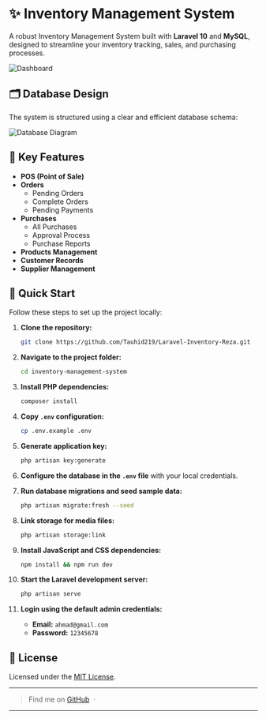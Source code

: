 # ✨ Inventory Management System

A robust Inventory Management System built with **Laravel 10** and **MySQL**, designed to streamline your inventory tracking, sales, and purchasing processes.

![Dashboard](https://github.com/user-attachments/assets/1df45f1d-aaed-4299-9b90-35e7f47dc7ea)

## 🗂️ Database Design

The system is structured using a clear and efficient database schema:

![Database Diagram](https://github.com/fajarghifar/inventory-management-system/assets/71541409/0c7d4163-96f5-4724-8741-4615e52ecf98)

## 🌟 Key Features

-   **POS (Point of Sale)**
-   **Orders**
    -   Pending Orders
    -   Complete Orders
    -   Pending Payments
-   **Purchases**
    -   All Purchases
    -   Approval Process
    -   Purchase Reports
-   **Products Management**
-   **Customer Records**
-   **Supplier Management**

## 🚀 Quick Start

Follow these steps to set up the project locally:

1. **Clone the repository:**

    ```bash
    git clone https://github.com/Tauhid219/Laravel-Inventory-Reza.git
    ```

2. **Navigate to the project folder:**

    ```bash
    cd inventory-management-system
    ```

3. **Install PHP dependencies:**

    ```bash
    composer install
    ```

4. **Copy `.env` configuration:**

    ```bash
    cp .env.example .env
    ```

5. **Generate application key:**

    ```bash
    php artisan key:generate
    ```

6. **Configure the database in the `.env` file** with your local credentials.

7. **Run database migrations and seed sample data:**

    ```bash
    php artisan migrate:fresh --seed
    ```

8. **Link storage for media files:**

    ```bash
    php artisan storage:link
    ```

9. **Install JavaScript and CSS dependencies:**

    ```bash
    npm install && npm run dev
    ```

10. **Start the Laravel development server:**

    ```bash
    php artisan serve
    ```

11. **Login using the default admin credentials:**

    - **Email:** `ahmad@gmail.com`
    - **Password:** `12345678`

## 📄 License

Licensed under the [MIT License](LICENSE).

---

> Find me on [GitHub](https://github.com/Tauhid219) &nbsp;&middot;&nbsp; 

---
